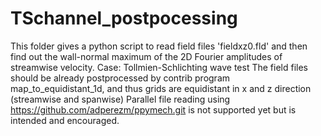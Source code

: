 # TSchannel_postpocessing
This folder gives a python script to read field files 'fieldxz0.fld' and then find out the wall-normal maximum of the 2D Fourier amplitudes of streamwise velocity.
Case: Tollmien-Schlichting wave test
The field files should be already postprocessed by contrib program map_to_equidistant_1d, and thus grids are equidistant in x and z direction (streamwise and spanwise)
Parallel file reading using https://github.com/adperezm/ppymech.git is not supported yet but is intended and encouraged.
